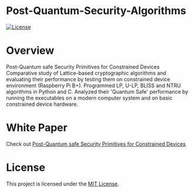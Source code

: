 # Post-Quantum-Security-Algorithms
[![License](https://img.shields.io/badge/license-MIT-blue.svg)](License.txt)

# Overview
Post-Quantum safe Security Primitives for Constrained Devices
Comparative study of Lattice-based cryptographic algorithms and evaluating their performance by testing them on constrained device environment (Raspberry Pi B+). Programmed LP, U-LP, BLISS and NTRU algorithms in Python and C. 
Analyzed their 'Quantum Safe' performance by running the executables on a modern computer system and  on basic constrained device hardware.

# White Paper
Check out [Post-Quantum safe Security Primitives for Constrained Devices](https://github.com/gautamgitspace/Post-Quantum-Security-Algorithms/blob/master/PostQuantumPrimitives.pdf)

# License
This project is licensed under the [MIT License](https://en.wikipedia.org/wiki/MIT_License).
